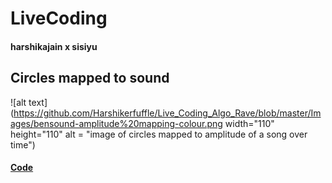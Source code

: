 # LiveCoding
#### harshikajain  x  sisiyu
## Circles mapped to  sound
![alt text](https://github.com/Harshikerfuffle/Live_Coding_Algo_Rave/blob/master/Images/bensound-amplitude%20mapping-colour.png width="110" height="110" alt = "image of circles mapped to amplitude of a song over time")
#### [Code](https://github.com/Harshikerfuffle/Live_Coding_Algo_Rave/blob/master/Circles/CircleFlow_SoundMapping.pde)
